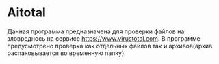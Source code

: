 # Aitotal

Данная программа предназначена для проверки файлов на зловреднось на сервисе https://www.virustotal.com.
В программе предусмотрено проверка как отдельных файлов так и архивов(архив распаковывается во временную папку).
